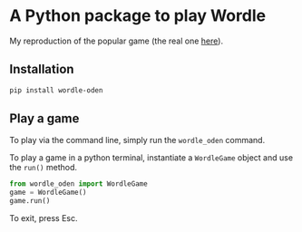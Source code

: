 # A Python package to play Wordle

My reproduction of the popular game (the real one [here](https://www.nytimes.com/games/wordle/index.html)).

## Installation

```bash
pip install wordle-oden
```

## Play a game

To play via the command line, simply run the `wordle_oden` command.

To play a game in a python terminal, instantiate a `WordleGame` object and use the `run()` method.

```python
from wordle_oden import WordleGame
game = WordleGame()
game.run()
```

To exit, press Esc.
